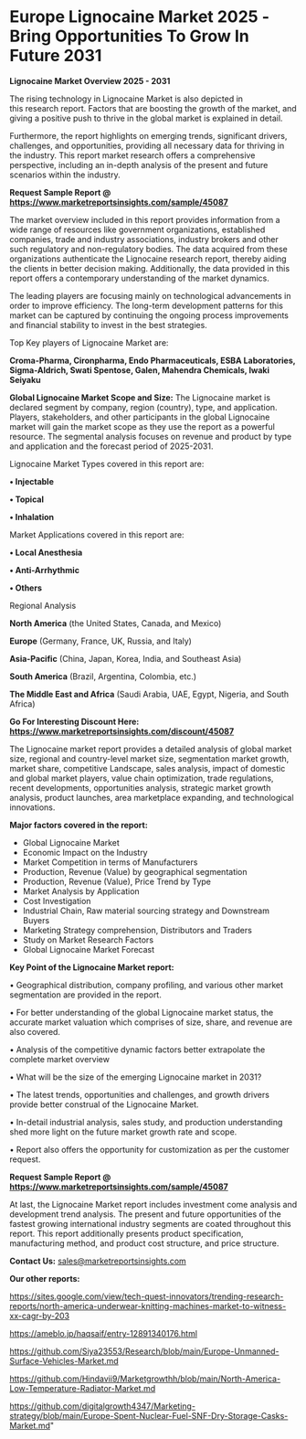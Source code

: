 # Europe Lignocaine Market 2025 -Bring Opportunities To Grow In Future 2031

<Strong> Lignocaine Market Overview 2025 - 2031</strong>

The rising technology in Lignocaine Market is also depicted in this research report. Factors that are boosting the growth of the market, and giving a positive push to thrive in the global market is explained in detail.

Furthermore, the report highlights on emerging trends, significant drivers, challenges, and opportunities, providing all necessary data for thriving in the industry. This report market research offers a comprehensive perspective, including an in-depth analysis of the present and future scenarios within the industry.

<strong>Request Sample Report @ <a href=https://www.marketreportsinsights.com/sample/45087>https://www.marketreportsinsights.com/sample/45087</a></strong>

The market overview included in this report provides information from a wide range of resources like government organizations, established companies, trade and industry associations, industry brokers and other such regulatory and non-regulatory bodies. The data acquired from these organizations authenticate the Lignocaine research report, thereby aiding the clients in better decision making. Additionally, the data provided in this report offers a contemporary understanding of the market dynamics.

The leading players are focusing mainly on technological advancements in order to improve efficiency. The long-term development patterns for this market can be captured by continuing the ongoing process improvements and financial stability to invest in the best strategies.

Top Key players of Lignocaine Market are:

<strong>Croma-Pharma, Cironpharma, Endo Pharmaceuticals, ESBA Laboratories, Sigma-Aldrich, Swati Spentose, Galen, Mahendra Chemicals, Iwaki Seiyaku</strong>

<strong><b>Global Lignocaine Market Scope and Size:</b></strong>
The Lignocaine market is declared segment by company, region (country), type, and application. Players, stakeholders, and other participants in the global Lignocaine market will gain the market scope as they use the report as a powerful resource. The segmental analysis focuses on revenue and product by type and application and the forecast period of 2025-2031.

Lignocaine Market Types covered in this report are:

<strong>•  Injectable

•  Topical

•  Inhalation</strong>

Market Applications covered in this report are:

<strong>•  Local Anesthesia

•  Anti-Arrhythmic

•  Others</strong> 

Regional Analysis

<strong>North America</strong> (the United States, Canada, and Mexico)

<strong>Europe</strong> (Germany, France, UK, Russia, and Italy)

<strong>Asia-Pacific</strong> (China, Japan, Korea, India, and Southeast Asia)

<strong>South America</strong> (Brazil, Argentina, Colombia, etc.)

<strong>The Middle East and Africa</strong> (Saudi Arabia, UAE, Egypt, Nigeria, and South Africa)

<strong>Go For Interesting Discount Here: <a href=https://www.marketreportsinsights.com/discount/45087>https://www.marketreportsinsights.com/discount/45087</a></strong>

The Lignocaine market report provides a detailed analysis of global market size, regional and country-level market size, segmentation market growth, market share, competitive Landscape, sales analysis, impact of domestic and global market players, value chain optimization, trade regulations, recent developments, opportunities analysis, strategic market growth analysis, product launches, area marketplace expanding, and technological innovations.

<strong><b>Major factors covered in the report:</b></strong>
<ul>
  <li>Global Lignocaine Market </li>
  <li>Economic Impact on the Industry</li>
  <li>Market Competition in terms of Manufacturers</li>
  <li>Production, Revenue (Value) by geographical segmentation</li>
  <li>Production, Revenue (Value), Price Trend by Type</li>
  <li>Market Analysis by Application</li>
  <li>Cost Investigation</li>
  <li>Industrial Chain, Raw material sourcing strategy and Downstream Buyers</li>
  <li>Marketing Strategy comprehension, Distributors and Traders</li>
  <li>Study on Market Research Factors</li>
  <li>Global Lignocaine Market Forecast</li>
</ul>

<strong><b>Key Point of the Lignocaine Market report:</b></strong>

• Geographical distribution, company profiling, and various other market segmentation are provided in the report.

• For better understanding of the global Lignocaine market status, the accurate market valuation which comprises of size, share, and revenue are also covered.

• Analysis of the competitive dynamic factors better extrapolate the complete market overview

• What will be the size of the emerging Lignocaine market in 2031?

• The latest trends, opportunities and challenges, and growth drivers provide better construal of the Lignocaine Market.

• In-detail industrial analysis, sales study, and production understanding shed more light on the future market growth rate and scope.

• Report also offers the opportunity for customization as per the customer request.

<strong>Request Sample Report @ <a href=https://www.marketreportsinsights.com/sample/45087>https://www.marketreportsinsights.com/sample/45087</a></strong>

At last, the Lignocaine Market report includes investment come analysis and development trend analysis. The present and future opportunities of the fastest growing international industry segments are coated throughout this report. This report additionally presents product specification, manufacturing method, and product cost structure, and price structure.

<strong>Contact Us:</strong>
sales@marketreportsinsights.com

<strong>Our other reports:</strong>

<a href=https://sites.google.com/view/tech-quest-innovators/trending-research-reports/north-america-underwear-knitting-machines-market-to-witness-xx-cagr-by-203>https://sites.google.com/view/tech-quest-innovators/trending-research-reports/north-america-underwear-knitting-machines-market-to-witness-xx-cagr-by-203</a>

<a href=https://ameblo.jp/haqsaif/entry-12891340176.html>https://ameblo.jp/haqsaif/entry-12891340176.html</a>

<a href=https://github.com/Siya23553/Research/blob/main/Europe-Unmanned-Surface-Vehicles-Market.md>https://github.com/Siya23553/Research/blob/main/Europe-Unmanned-Surface-Vehicles-Market.md</a>

<a href=https://github.com/Hindavii9/Marketgrowthh/blob/main/North-America-Low-Temperature-Radiator-Market.md>https://github.com/Hindavii9/Marketgrowthh/blob/main/North-America-Low-Temperature-Radiator-Market.md</a>

<a href=https://github.com/digitalgrowth4347/Marketing-strategy/blob/main/Europe-Spent-Nuclear-Fuel-SNF-Dry-Storage-Casks-Market.md>https://github.com/digitalgrowth4347/Marketing-strategy/blob/main/Europe-Spent-Nuclear-Fuel-SNF-Dry-Storage-Casks-Market.md</a>"
